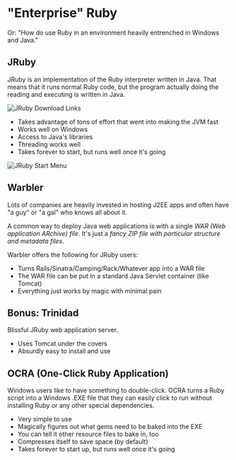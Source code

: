 "Enterprise" Ruby
=================

Or: "How do use Ruby in an environment heavily entrenched in Windows and Java."

JRuby
-----

JRuby is an implementation of the Ruby interpreter written in Java. That means
that it runs normal Ruby code, but the program actually doing the reading and
executing is written in Java.

![JRuby Download Links](http://github.com/GregMefford/CincyRB-2011-01-17/raw/master/pictures/JRuby_downloads.png)

* Takes advantage of tons of effort that went into making the JVM fast
* Works well on Windows
* Access to Java's libraries
* Threading works well
* Takes forever to start, but runs well once it's going

![JRuby Start Menu](http://github.com/GregMefford/CincyRB-2011-01-17/raw/master/pictures/JRuby_start_menu.png)

Warbler
-------

Lots of companies are heavily invested in hosting J2EE apps and often have
"a guy" or "a gal" who knows all about it.

A common way to deploy Java web applications is with a single *WAR (Web
application ARchive) file*. It's just a *fancy ZIP file with particular
structure and metadata files*.

Warbler offers the following for JRuby users:

* Turns Rails/Sinatra/Camping/Rack/Whatever app into a WAR file
* The WAR file can be put in a standard Java Servlet container (like Tomcat)
* Everything just works by magic with minimal pain

Bonus: Trinidad
---------------

Blissful JRuby web application server.

* Uses Tomcat under the covers
* Absurdly easy to install and use

OCRA (One-Click Ruby Application)
---------------------------------

Windows users like to have something to double-click. OCRA turns a Ruby script
into a Windows .EXE file that they can easily click to run without installing
Ruby or any other special dependencies.

* Very simple to use
* Magically figures out what gems need to be baked into the EXE
* You can tell it other resource files to bake in, too
* Compresses itself to save space (by default)
* Takes forever to start up, but runs well once it's going